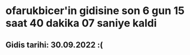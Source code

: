 # ofarukbicer'in gidisine son 6 gun 15 saat 40 dakika 07 saniye kaldi

## Gidis tarihi: 30.09.2022 :(